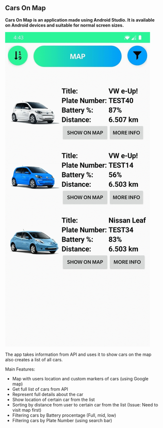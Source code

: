 ## Cars On Map

**Cars On Map is an application made using Android Studio. It is available on Android devices and suitable for normal screen sizes.**

![](images/Webp.net-gifmaker.gif)

The app takes information from API and uses it to show cars on the map also creates a list of all cars.

Main Features:
- Map with users location and custom markers of cars (using Google map)
- Get full list of cars from API
- Represent full details about the car
- Show location of certain car from the list
- Sorting by distance from user to certain car from the list (Issue: Need to visit map first)
- Filtering cars by Battery procentage (Full, mid, low)
- Filtering cars by Plate Number (using search bar)
